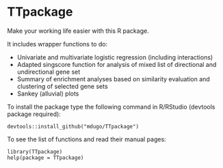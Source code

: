 # TTpackage
Make your working life easier with this R package.

It includes wrapper functions to do:

* Univariate and multivariate logistic regression (including interactions)
* Adapted singscore function for analysis of mixed list of directional and undirectional gene set
* Summary of enrichment analyses based on similarity evaluation and clustering of selected gene sets
* Sankey (alluvial) plots



To install the package type the following command in R/RStudio (devtools package required):

```
devtools::install_github("mdugo/TTpackage")
```

To see the list of functions and read their manual pages:

```
library(TTpackage)
help(package = TTpackage)
```
